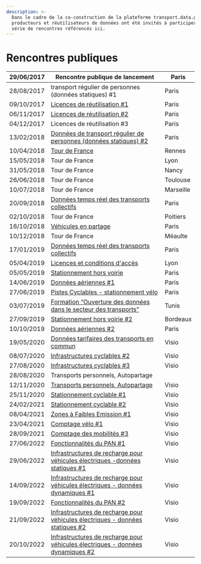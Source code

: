 ```yaml
---
description: >-
  Dans le cadre de la co-construction de la plateforme transport.data.gouv.fr,
  producteurs et réutilisateurs de données ont été invités à participer à une
  série de rencontres référencés ici.
---
```


# Rencontres publiques



| 29/06/2017   | Rencontre publique de lancement                                                                                                                                                       | Paris     |
| ------------ | ------------------------------------------------------------------------------------------------------------------------------------------------------------------------------------- | --------- |
| 28/08/2017   | transport régulier de personnes (données statiques) #1                                                                                                                                | Paris     |
| 09/10/2017   | [Licences de réutilisation #1](https://doc.transport.data.gouv.fr/documentation/liste-des-rencontres-publiques/licences-1)                                                            | Paris     |
| 06/11/2017   | [Licences de réutilisation #2](https://doc.transport.data.gouv.fr/documentation/liste-des-rencontres-publiques/licences-2)                                                            | Paris     |
| 04/12/2017   | Licences de réutilisation #3                                                                                                                                                          | Paris     |
| 13/02/2018   | [Données de transport régulier de personnes (données statiques) #2](13-02-2018-transport-collectif-donnees-theoriques.md)                                                             | Paris     |
| 10/04/2018   | [Tour de France ](https://doc.transport.data.gouv.fr/documentation/liste-des-rencontres-publiques/tour-de-france)                                                                     | Rennes    |
| 15/05/2018   | Tour de France                                                                                                                                                                        | Lyon      |
| 31/05/2018   | Tour de France                                                                                                                                                                        | Nancy     |
| 26/06/2018   | Tour de France                                                                                                                                                                        | Toulouse  |
| 10/07/2018   | Tour de France                                                                                                                                                                        | Marseille |
| 20/09/2018   | [Données temps réel des transports collectifs](20-09-2018-transport-regulier-temps-reel.md)                                                                                           | Paris     |
| 02/10/2018   | Tour de France                                                                                                                                                                        | Poitiers  |
| 16/10/2018   | [Véhicules en partage](16-10-2018-vehicules-en-partage.md)                                                                                                                            | Paris     |
| 10/12/2018   | Tour de France                                                                                                                                                                        | Méaulte   |
| 17/01/2019   | [Données temps réel des transports collectifs](17-01-2019-2eme-atelier-temps-reel.md)                                                                                                 | Paris     |
| 05/04/2019   | [Licences et conditions d'accès](licences.md)                                                                                                                                         | Lyon      |
| 05/05/2019   | [Stationnement hors voirie](05-05-2019-openlab-stationnement-hors-voirie.md)                                                                                                          | Paris     |
| 14/06/2019   | [Données aériennes #1](13-06-2019-transport-aerien.md)                                                                                                                                | Paris     |
| 27/06/2019   | [Pistes Cyclables - stationnement vélo](27-06-2019-infrastructures-cyclables.md)                                                                                                      | Paris     |
| 03/07/2019   | [Formation “Ouverture des données dans le secteur des transports”](https://docs.google.com/presentation/d/1W3T74kkbJwAraBgl2mJoaOUdIA\_jgnei3JocnLO8oMU/edit?usp=sharing)             | Tunis     |
| 27/09/2019   | [Stationnement hors voirie #2](atelier-stationnement-2.md)                                                                                                                            | Bordeaux  |
| 10/10/2019   | [Données aériennes #2](https://doc.transport.data.gouv.fr/documentation/liste-des-rencontres-publiques/donnees-aeriennes-2)                                                           | Paris     |
| 19/05/2020   | [Données tarifaires des transports en commun](https://doc.transport.data.gouv.fr/documentation/liste-des-rencontres-publiques/19-05-2020-donnees-tarifaires-des-transports-en-commun) | Visio     |
| 08/07/2020   | [Infrastructures cyclables #2](https://doc.transport.data.gouv.fr/documentation/liste-des-rencontres-publiques/08-07-2020-infrastructures-cyclables-2)                                | Visio     |
| 27/08/2020   | [Infrastructures cyclables #3](https://doc.transport.data.gouv.fr/documentation/liste-des-rencontres-publiques/27-08-2020-infrastructures-cyclables-3)                                | Visio     |
| 28/08/2020   | Transports personnels, Autopartage                                                                                                                                                    |           |
| 12/11/2020   | [Transports personnels, Autopartage](https://doc.transport.data.gouv.fr/documentation/liste-des-rencontres-publiques/12-11-2020-transports-personnels-autopartage-2)                  | Visio     |
| 25/11/2020   | [Stationnement cyclable #1](https://doc.transport.data.gouv.fr/documentation/liste-des-rencontres-publiques/25-11-2020-stationnement-cyclable-1)                                      | Visio     |
| 24/02/2021   | [Stationnement cyclable #2](24-02-2021-stationnement-cyclable-2.md)                                                                                                                   | Visio     |
| 08/04/2021   | [Zones à Faibles Emission #1](08-04-2021-zones-a-faibles-emissions-1.md)                                                                                                              | Visio     |
| 23/04/2021   | [Comptage vélo #1](https://doc.transport.data.gouv.fr/documentation/liste-des-rencontres-publiques/23-04-2021-comptage-velo-1)                                                        | Visio     |
| 28/09/2021   | [Comptage des mobilités #3](28-09-2021-comptage-mobilites-3.md)                                                                                                                       | Visio     |
| 27/06/2022   | [Fonctionnalités du PAN #1](https://docs.google.com/presentation/d/18jOLLLrqdkdWzFH4LLSRXlviWuDKdEq7sh1nioJikI4/edit?usp=sharing)                                                     | Visio     |
| 29/06/2022   | [Infrastructures de recharge pour véhicules électriques -données statiques #1](https://drive.google.com/file/d/1ENvftZ-thpv5H5lMzFKO3ew78CLCjEoH/view?usp=sharing)                    | Visio     |
| 14/09/2022   | [Infrastructures de recharge pour véhicules électriques - données dynamiques #1](https://drive.google.com/file/d/1rb-zKUe1Gl5U8K-VC8CFdSqlX6d2b6wK/view?usp=sharing)                  | Visio     |
| 19/09/2022   | [Fonctionnalités du PAN #2](https://docs.google.com/presentation/d/18jOLLLrqdkdWzFH4LLSRXlviWuDKdEq7sh1nioJikI4/edit?usp=sharing)                                                     | Visio     |
| 21/09/2022   | [Infrastructures de recharge pour véhicules électriques - données statiques #2](https://drive.google.com/file/d/1P4oeFde-ItsyTLuNdkeCJIx-O3M\_hGXq/view?usp=sharing)                  | Visio     |
| 20/10/2022   | [Infrastructures de recharge pour véhicules électriques - données dynamiques #2](https://drive.google.com/file/d/1ASmC48C9QKmcLExficd\_Yk2lrNmTcDlM/view?usp=sharing)                 | Visio     |

